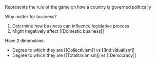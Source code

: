 Represents the rule of the game on how a country is governed politically 

Why matter for business?
1. Determine how business can influence legislative process
2. Might negatively affect [[Domestic business]]

Have 2 dimensions:
- Degree to which they are [[Collectivism]] vs [[Individualism]]
- Degree to which they are [[Totalitarianism]] vs [[Democracy]]

